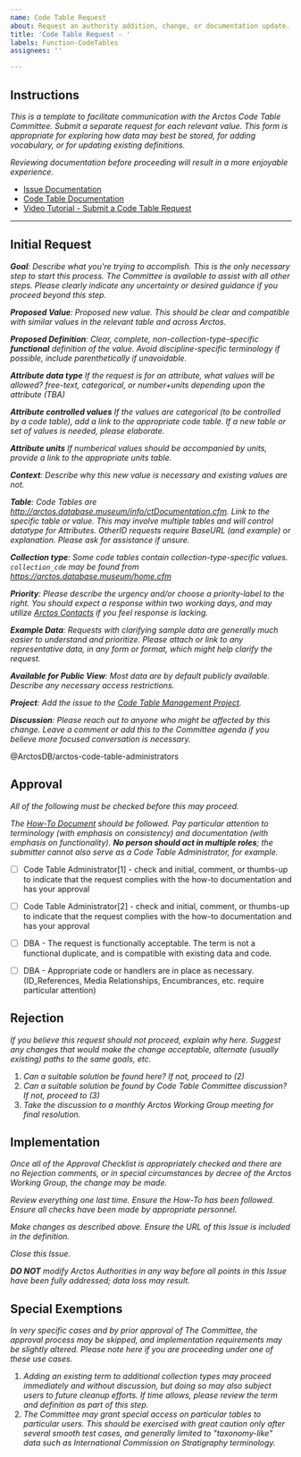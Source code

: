 ```yaml
---
name: Code Table Request
about: Request an authority addition, change, or documentation update.
title: 'Code Table Request - '
labels: Function-CodeTables
assignees: ''

---
```


## Instructions

_This is a template to facilitate communication with the Arctos Code Table Committee. Submit a separate request for each relevant value. This form is appropriate for exploring how data may best be stored, for adding vocabulary, or for updating existing definitions._

_Reviewing documentation before proceeding will result in a more enjoyable experience._

* [Issue Documentation](http://handbook.arctosdb.org/how_to/How-to-Use-Issues-in-Arctos.html)
* [Code Table Documentation](https://handbook.arctosdb.org/how_to/How-To-Manage-Code-Table-Requests.html)
* [Video Tutorial - Submit a Code Table Request](https://youtu.be/t2jHbsRA3lk)


------------------------------

## Initial Request

_**Goal**: Describe what you're trying to accomplish. This is the only necessary step to start this process. The Committee is available to assist with all other steps. Please clearly indicate any uncertainty or desired guidance if you proceed beyond this step._




_**Proposed Value**: Proposed new value. This should be clear and compatible with similar values in the relevant table and across Arctos._




_**Proposed Definition**: Clear, complete, non-collection-type-specific **functional** definition of the value. Avoid discipline-specific terminology if possible, include parenthetically if unavoidable._


_**Attribute data type** If the request is for an attribute, what values will be allowed?
free-text, categorical, or number+units depending upon the attribute (TBA)_

_**Attribute controlled values** If the values are categorical (to be controlled by a code table), add a link to the appropriate code table. If a new table or set of values is needed, please elaborate._



_**Attribute units** If numberical values should be accompanied by units, provide a link to the appropriate units table._


_**Context**: Describe why this new value is necessary and existing values are not._




_**Table**: Code Tables are http://arctos.database.museum/info/ctDocumentation.cfm. Link to the specific table or value. This may involve multiple tables and will control datatype for Attributes. OtherID requests require BaseURL (and example) or explanation. Please ask for assistance if unsure._




_**Collection type**: Some code tables contain collection-type-specific values. ``collection_cde`` may be found from https://arctos.database.museum/home.cfm_




_**Priority**: Please describe the urgency and/or choose a priority-label to the right. You should expect a response within two working days, and may utilize [Arctos Contacts](https://arctosdb.org/contacts/) if you feel response is lacking._


_**Example Data**: Requests with clarifying sample data are generally much easier to understand and prioritize. Please attach or link to any representative data, in any form or format, which might help clarify the request._

_**Available for Public View**: Most data are by default publicly available. Describe any necessary access restrictions._




_**Project**: Add the issue to the [Code Table Management Project](https://github.com/ArctosDB/arctos/projects/13#card-31628184)._




_**Discussion**: Please reach out to anyone who might be affected by this change. Leave a comment or add this to the Committee agenda if you believe more focused conversation is necessary._

@ArctosDB/arctos-code-table-administrators 

## Approval

_All of the following must be checked before this may proceed._

_The [How-To Document](https://handbook.arctosdb.org/how_to/How-To-Manage-Code-Table-Requests.html) should be followed. Pay particular attention to terminology (with emphasis on consistency) and documentation (with emphasis on functionality). **No person should act in multiple roles**; the submitter cannot also serve as a Code Table Administrator, for example._

- [ ] Code Table Administrator[1] - check and initial, comment, or thumbs-up to indicate that the request complies with the how-to documentation and has your approval
- [ ] Code Table Administrator[2] - check and initial, comment, or thumbs-up to indicate that the request complies with the how-to documentation and has your approval
- [ ] DBA - The request is functionally acceptable. The term is not a functional duplicate, and is compatible with existing data and code.
- [ ] DBA - Appropriate code or handlers are in place as necessary. (ID_References, Media Relationships, Encumbrances, etc. require particular attention)


## Rejection

_If you believe this request should not proceed, explain why here. Suggest any changes that would make the change acceptable, alternate (usually existing) paths to the same goals, etc._

1. _Can a suitable solution be found here? If not, proceed to (2)_
2. _Can a suitable solution be found by Code Table Committee discussion? If not, proceed to (3)_
3. _Take the discussion to a monthly Arctos Working Group meeting for final resolution._

## Implementation

_Once all of the Approval Checklist is appropriately checked and there are no Rejection comments, or in special circumstances by decree of the Arctos Working Group, the change may be made._

_Review everything one last time.  Ensure the How-To has been followed. Ensure all checks have been made by appropriate personnel._

_Make changes as described above. Ensure the URL of this Issue is included in the definition._

_Close this Issue._

_**DO NOT** modify Arctos Authorities in any way before all points in this Issue have been fully addressed; data loss may result._

## Special Exemptions

_In very specific cases and by prior approval of The Committee, the approval process may be skipped, and implementation requirements may be slightly altered. Please note here if you are proceeding under one of these use cases._

1. _Adding an existing term to additional collection types may proceed immediately and without discussion, but doing so may also subject users to future cleanup efforts. If time allows, please review the term and definition as part of this step._
2. _The Committee may grant special access on particular tables to particular users. This should be exercised with great caution only after several smooth test cases, and generally limited to "taxonomy-like" data such as International Commission on Stratigraphy terminology._
